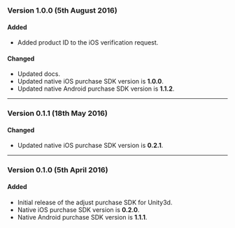 ### Version 1.0.0 (5th August 2016)
#### Added
- Added product ID to the iOS verification request.

#### Changed
- Updated docs.
- Updated native iOS purchase SDK version is **1.0.0**.
- Updated native Android purchase SDK version is **1.1.2**.

---

### Version 0.1.1 (18th May 2016)
#### Changed
- Updated native iOS purchase SDK version is **0.2.1**.

---

### Version 0.1.0 (5th April 2016)
#### Added
- Initial release of the adjust purchase SDK for Unity3d.
- Native iOS purchase SDK version is **0.2.0**.
- Native Android purchase SDK version is **1.1.1**.
